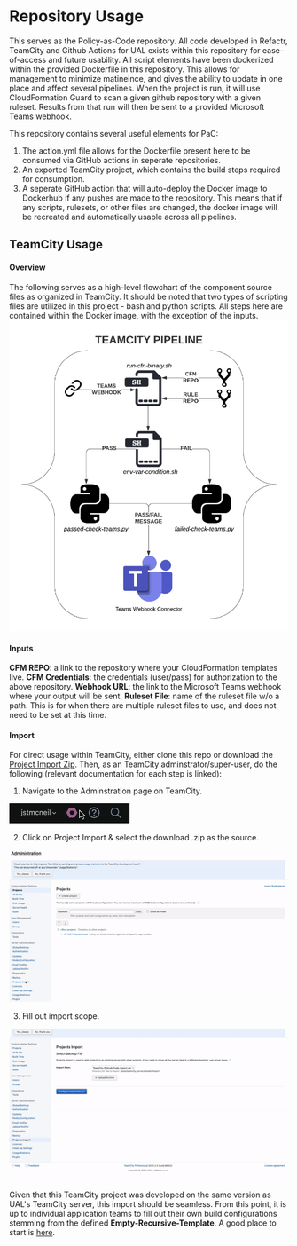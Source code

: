 # Repository Usage
This serves as the Policy-as-Code repository. All code developed in Refactr, TeamCity and Github Actions for UAL exists within this repository for ease-of-access and future usability. All script elements have been dockerized within the provided Dockerfile in this repository. This allows for management to minimize matineince, and gives the ability to update in one place and affect several pipelines. When the project is run, it will use CloudFormation Guard to scan a given github repository with a given ruleset. Results from that run will then be sent to a provided Microsoft Teams webhook.

This repository contains several useful elements for PaC:
1. The action.yml file allows for the Dockerfile present here to be consumed via GitHub actions in seperate repositories.
2. An exported TeamCity project, which contains the build steps required for consumption.
3. A seperate GitHub action that will auto-deploy the Docker image to Dockerhub if any pushes are made to the repository. This means that if any scripts, rulesets, or other files are changed, the docker image will be recreated and automatically usable across all pipelines. 

## TeamCity Usage
#### Overview
The following serves as a high-level flowchart of the component source files as organized in TeamCity. It should be noted that two types of scripting files are utilized in this project - bash and python scripts. All steps here are contained within the Docker image, with the exception of the inputs.
![alt text](https://github.com/jstmcneil/Github-Action/blob/main/res/pac-flow-readme.png)

#### Inputs
**CFM REPO**: a link to the repository where your CloudFormation templates live. 
**CFM Credentials**: the credentials (user/pass) for authorization to the above repository.
**Webhook URL**: the link to the Microsoft Teams webhook where your output will be sent.
**Ruleset File**: name of the ruleset file w/o a path. This is for when there are multiple ruleset files to use, and does not need to be set at this time.

#### Import
For direct usage within TeamCity, either clone this repo or download the [Project Import Zip](https://github.pwc.com/jake-a-mcneil/CFM-PaC/blob/master/TeamCity-PolicyAsCode-Import.zip). Then, as an TeamCity adminstrator/super-user, do the following (relevant documentation for each step is linked):
1. Navigate to the Adminstration page on TeamCity.

![alt text](/res/admin-page-gif.gif)

2. Click on Project Import & select the download .zip as the source.

![alt text](/res/project-import.gif)

3. Fill out import scope.

![alt text](/res/actual-import.gif)

Given that this TeamCity project was developed on the same version as UAL's TeamCity server, this import should be seamless. From this point, it is up to individual application teams to fill out their own build configurations stemming from the defined **Empty-Recursive-Template**. A good place to start is [here](#Inputs).
